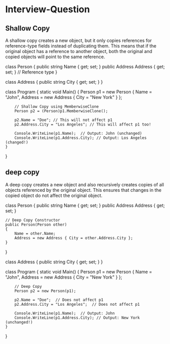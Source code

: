 # Interview-Question

Shallow Copy
----------------

A shallow copy creates a new object, but it only copies references for reference-type fields instead of duplicating them. This means that if the original object has a reference to another object, both the original and copied objects will point to the same reference.

 class Person
{
    public string Name { get; set; }
    public Address Address { get; set; }  // Reference type
}

class Address
{
    public string City { get; set; }
}

class Program
{
    static void Main()
    {
        Person p1 = new Person { Name = "John", Address = new Address { City = "New York" } };

        // Shallow Copy using MemberwiseClone
        Person p2 = (Person)p1.MemberwiseClone();

        p2.Name = "Doe"; // This will not affect p1
        p2.Address.City = "Los Angeles"; // This will affect p1 too!

        Console.WriteLine(p1.Name);  // Output: John (unchanged)
        Console.WriteLine(p1.Address.City); // Output: Los Angeles (changed!)
    }
}

deep copy
------------

A deep copy creates a new object and also recursively creates copies of all objects referenced by the original object. This ensures that changes in the copied object do not affect the original object.

class Person
{
    public string Name { get; set; }
    public Address Address { get; set; }  

    // Deep Copy Constructor
    public Person(Person other)
    {
        Name = other.Name;
        Address = new Address { City = other.Address.City };
    }
}

class Address
{
    public string City { get; set; }
}

class Program
{
    static void Main()
    {
        Person p1 = new Person { Name = "John", Address = new Address { City = "New York" } };

        // Deep Copy
        Person p2 = new Person(p1);

        p2.Name = "Doe";  // Does not affect p1
        p2.Address.City = "Los Angeles";  // Does not affect p1

        Console.WriteLine(p1.Name);  // Output: John
        Console.WriteLine(p1.Address.City); // Output: New York (unchanged!)
    }
}

